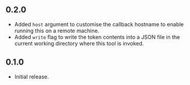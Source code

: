 0.2.0
-----

 * Added `host` argument to customise the callback hostname to enable running this on a remote machine.
 * Added `write` flag to write the token contents into a JSON file in the current working directory where this tool is invoked.

0.1.0
-----

 * Initial release.
